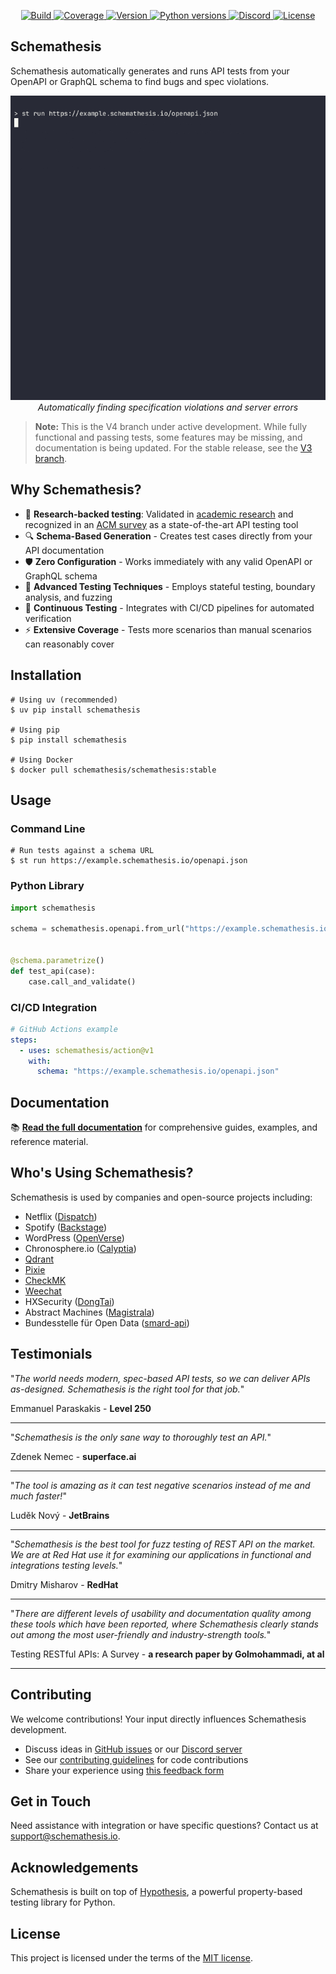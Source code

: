 <p align="center">
    <a href="https://github.com/schemathesis/schemathesis/actions" target="_blank">
        <img src="https://github.com/schemathesis/schemathesis/actions/workflows/build.yml/badge.svg" alt="Build">
    </a>
    <a href="https://codecov.io/gh/schemathesis/schemathesis/branch/master" target="_blank">
        <img src="https://codecov.io/gh/schemathesis/schemathesis/branch/master/graph/badge.svg" alt="Coverage">
    </a>
    <a href="https://pypi.org/project/schemathesis/" target="_blank">
        <img src="https://img.shields.io/pypi/v/schemathesis.svg" alt="Version">
    </a>
    <a href="https://pypi.org/project/schemathesis/" target="_blank">
        <img src="https://img.shields.io/pypi/pyversions/schemathesis.svg" alt="Python versions">
    </a>
    <a href="https://discord.gg/R9ASRAmHnA" target="_blank">
        <img src="https://img.shields.io/discord/938139740912369755" alt="Discord">
    </a>
    <a href="https://opensource.org/licenses/MIT" target="_blank">
        <img src="https://img.shields.io/pypi/l/schemathesis.svg" alt="License">
    </a>
</p>

## Schemathesis

Schemathesis automatically generates and runs API tests from your OpenAPI or GraphQL schema to find bugs and spec violations.

<p align="center">
  <img src="https://raw.githubusercontent.com/schemathesis/schemathesis/master/img/demo.gif" alt="Schemathesis automatically finding a server error"/>
  <br>
  <i>Automatically finding specification violations and server errors</i>
</p>

> **Note:** This is the V4 branch under active development. While fully functional and passing tests, some features may be missing, and documentation is being updated. For the stable release, see the [V3 branch](https://github.com/schemathesis/schemathesis/tree/v3).

## Why Schemathesis?

- 🔬 **Research-backed testing**: Validated in [academic research](https://ieeexplore.ieee.org/document/9793781) and recognized in an [ACM survey](https://dl.acm.org/doi/10.1145/3617175) as a state-of-the-art API testing tool
- 🔍 **Schema-Based Generation** - Creates test cases directly from your API documentation
- 🛡️ **Zero Configuration** - Works immediately with any valid OpenAPI or GraphQL schema
- 🔄 **Advanced Testing Techniques** - Employs stateful testing, boundary analysis, and fuzzing
- 🧪 **Continuous Testing** - Integrates with CI/CD pipelines for automated verification
- ⚡ **Extensive Coverage** - Tests more scenarios than manual scenarios can reasonably cover

## Installation

```console
# Using uv (recommended)
$ uv pip install schemathesis

# Using pip
$ pip install schemathesis

# Using Docker
$ docker pull schemathesis/schemathesis:stable
```

## Usage

### Command Line

```console
# Run tests against a schema URL
$ st run https://example.schemathesis.io/openapi.json
```

### Python Library

```python
import schemathesis

schema = schemathesis.openapi.from_url("https://example.schemathesis.io/openapi.json")


@schema.parametrize()
def test_api(case):
    case.call_and_validate()
```

### CI/CD Integration

```yaml
# GitHub Actions example
steps:
  - uses: schemathesis/action@v1
    with:
      schema: "https://example.schemathesis.io/openapi.json"
```

## Documentation

📚 **[Read the full documentation](https://schemathesis.github.io/schemathesis)** for comprehensive guides, examples, and reference material.

## Who's Using Schemathesis?

Schemathesis is used by companies and open-source projects including:

- Netflix ([Dispatch](https://github.com/Netflix/dispatch))
- Spotify ([Backstage](https://github.com/backstage/backstage))
- WordPress ([OpenVerse](https://github.com/WordPress/openverse))
- Chronosphere.io ([Calyptia](https://github.com/chronosphereio/calyptia-api))
- [Qdrant](https://github.com/qdrant/qdrant)
- [Pixie](https://github.com/pixie-io/pixie)
- [CheckMK](https://github.com/Checkmk/checkmk)
- [Weechat](https://github.com/weechat/weechat)
- HXSecurity ([DongTai](https://github.com/HXSecurity/DongTai))
- Abstract Machines ([Magistrala](https://github.com/absmach/magistrala))
- Bundesstelle für Open Data ([smard-api](https://github.com/bundesAPI/smard-api))

## Testimonials

"_The world needs modern, spec-based API tests, so we can deliver APIs as-designed. Schemathesis is the right tool for that job._"

<div>Emmanuel Paraskakis - <strong>Level 250</strong></div>

---

"_Schemathesis is the only sane way to thoroughly test an API._"

<div>Zdenek Nemec - <strong>superface.ai</strong></div>

---

"_The tool is amazing as it can test negative scenarios instead of me and much faster!_"

<div>Luděk Nový - <strong>JetBrains</strong></div>

---

"_Schemathesis is the best tool for fuzz testing of REST API on the market. We are at Red Hat use it for examining our applications in functional and integrations testing levels._"

<div>Dmitry Misharov - <strong>RedHat</strong></div>

---

"_There are different levels of usability and documentation quality among these tools which have been reported, where Schemathesis clearly stands out among the most user-friendly and industry-strength tools._"

<div>Testing RESTful APIs: A Survey - <strong>a research paper by Golmohammadi, at al</strong></div>

---

## Contributing

We welcome contributions! Your input directly influences Schemathesis development.

- Discuss ideas in [GitHub issues](https://github.com/schemathesis/schemathesis/issues) or our [Discord server](https://discord.gg/R9ASRAmHnA)
- See our [contributing guidelines](https://github.com/schemathesis/schemathesis/blob/master/CONTRIBUTING.rst) for code contributions
- Share your experience using [this feedback form](https://forms.gle/kJ4hSxc1Yp6Ga96t5)

## Get in Touch

Need assistance with integration or have specific questions? Contact us at <a href="mailto:support@schemathesis.io">support@schemathesis.io</a>.

## Acknowledgements

Schemathesis is built on top of <a href="https://hypothesis.works/" target="_blank">Hypothesis</a>, a powerful property-based testing library for Python.

## License

This project is licensed under the terms of the [MIT license](https://opensource.org/licenses/MIT).
